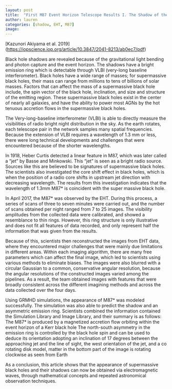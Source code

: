 ```yaml
---
layout: post
title:  "First M87 Event Horizon Telescope Results I. The Shadow of the Supermassive Black Hole"
author: lauren
categories: [shadow, EHT, M87]
image: 
---
```

[Kazunori Akiyama et al. 2019] (https://iopscience.iop.org/article/10.3847/2041-8213/ab0ec7/pdf)

Black hole shadows are revealed because of the gravitational light bending and photon capture and the event horizon. The shadows have a bright emission ring which is detectable through VLBI (very-long baseline interferometer). Black holes have a wide range of masses; for supermassive black holes, their mass can range from millions to tens of billions of solar masses. Factors that can affect the mass of a supermassive black hole include, the spin vector of the black hole, inclination, and size and structure of the emitting region. These supermassive black holes exist in the center of nearly all galaxies, and have the ability to power most AGNs by the hot tenuous accretion flows in the supermassive black holes. 

The Very-long-baseline interferometer (VLBI) is able to directly measure the visibilities of radio bright night distribution in the sky. As the earth rotates, each telescope pair in the network samples many spatial frequencies. Because the extension of VLBI requires a wavelength of 1.3 mm or less, there were long technical developments and challenges that were encountered because of the shorter wavelengths. 

In 1918, Heber Curtis detected a linear feature in M87, which was later called a “jet” by Basse and Minkowski. This “jet” is seen as a bright radio source. Sources like this are believed to be signatures of supermassive black holes. The scientists also investigated the core shift effect in black holes, which is when the position of a radio core shifts in upstream jet direction with decreasing wavelength. The results from this investigation indicates that the wavelength of 1.3mm M87* is coincident with the super massive black hole. 

In April 2017, the M87* was observed by the EHT. During this process, a series of scans of three to seven minutes were carried out, and the number of scans obtained per night ranged from 7 to 25 images. The visibility amplitudes from the collected data were calibrated, and showed a resemblance to thin rings. However, this ring structure is only illustrative and does not fit all features of data recorded, and only represent half the information that was given from the results. 

Because of this, scientists then reconstructed the images from EHT data, where they encountered major challenges that were mainly due limitations in different areas. Within each imaging algorithm, there are many free parameters which can affect the final image, which led to scientists using various methods to eliminate biases. The images were also blurred with a circular Gaussian to a common, conservative angular resolution, because the angular resolutions of the constructed images varied among the pipelines.  As a result, the team obtained images with features that were broadly consistent across the different imagining methods and across the data collected over the four days. 

Using GRMHD simulations, the appearance of M87* was modeled successfully. The simulation was also able to predict the shadow and an asymmetric emission ring. Scientists combined the information contained  the Simulation Library and Image Library, and their summary is as follows:
The M87* is produced by a magnetized accretion flow orbiting within the event horizon of a Kerr black hole
The north-south asymmetry in the emission ring is controlled by the black hole spin and can be used to deduce its orientation
adopting an inclination of 17 degrees between the approaching jet and the line of sight, the west orientation of the jet, and a co rotating disk model, matter in the bottom part of the image is rotating clockwise as seen from Earth 

As a conclusion, this article shows that the appearance of supermassive black holes and their shadows can now be obtained via electromagnetic waves, through mathematical concepts and repeated astronomical observation techniques. 
